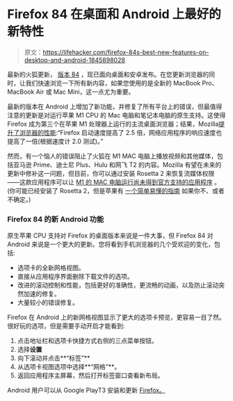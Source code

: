 # Firefox 84 在桌面和 Android 上最好的新特性

> 原文：<https://lifehacker.com/firefox-84s-best-new-features-on-desktop-and-android-1845898028>

最新的火狐更新， [版本 84](https://www.mozilla.org/en-US/firefox/84.0/releasenotes/) ，现已面向桌面和安卓发布。在您更新浏览器的同时，让我们快速浏览一下所有新内容，如果您使用的是全新的 MacBook Pro、MacBook Air 或 Mac Mini，这一点尤为重要。



最新的版本在 Android 上增加了新功能，并修复了所有平台上的错误，但最值得注意的更新是对运行苹果 M1 CPU 的 Mac 电脑和笔记本电脑的原生支持。这使得 Firefox 成为第三个在苹果 M1 处理器上运行的主流桌面浏览器；结果，Mozilla[提升了浏览器的性能](https://www.mozilla.org/en-US/firefox/84.0/releasenotes/):“Firefox 启动速度提高了 2.5 倍，网络应用程序的响应速度也提高了一倍(根据速度计 2.0 测试)。”

然而，有一个恼人的错误阻止了火狐在 M1 MAC 电脑上播放视频和其他媒体，包括亚马逊 Prime、迪士尼 Plus、Hulu 和网飞 T2 的内容。Mozilla 有望在未来的更新中修补这一问题，但目前，你可以通过安装 Rosetta 2 来恢复流媒体权限——这款应用程序可以让 [M1 的 MAC 电脑运行尚未得到官方支持的应用程序](https://lifehacker.com/use-this-website-to-see-what-software-runs-on-m1-macs-1845750628) 。(你可能已经安装了 Rosetta 2，但是苹果有 [一个简单易懂的指南](https://support.apple.com/en-us/HT211861) 如果你不、或者不确定。)

### Firefox 84 的新 Android 功能

原生苹果 CPU 支持对 Firefox 的桌面版本来说是一件大事，但 Firefox 84 对 Android 来说是一个更大的更新。您将看到手机浏览器的几个受欢迎的变化，包括:

*   选项卡的全新网格视图。
*   直接从应用程序界面删除下载文件的选项。
*   改进的滚动控制和性能，包括更好的准确性，更流畅的动画，以及防止滚动突然加速的修复。
*   大量较小的错误修复。

Firefox 在 Android 上的新网格视图显示了更大的选项卡预览，更容易一目了然。很好玩的选项，但是需要手动开启才能看到:

1.  点击地址栏和选项卡快捷方式右侧的三点菜单按钮。
2.  选择**设置**
3.  向下滚动并点击**“标签”**
4.  从选项卡视图选项中选择**“网格”**。
5.  返回应用程序主屏幕，然后打开标签窗口查看新布局。

Android 用户可以从 Google PlayT3 安装和更新 [Firefox。](https://play.google.com/store/apps/details?id=org.mozilla.firefox&hl=en_US&gl=US)